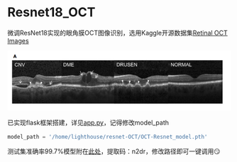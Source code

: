# Resnet18_OCT

微调ResNet18实现的眼角膜OCT图像识别，选用Kaggle开源数据集[Retinal OCT Images](https://www.kaggle.com/datasets/paultimothymooney/kermany2018 "Retinal OCT Images")

![OCT](./img/fSTeZMd.png "OCT")

已实现flask框架搭建，详见[app.py](./app.py)，记得修改model_path

```python
model_path = '/home/lighthouse/resnet-OCT/OCT-Resnet_model.pth'
```

测试集准确率99.7%模型附在[此处](https://pan.baidu.com/s/1jZwjOzJloDACgnLMq9m_aQ)，提取码：n2dr，修改路径即可一键调用:smirk:

